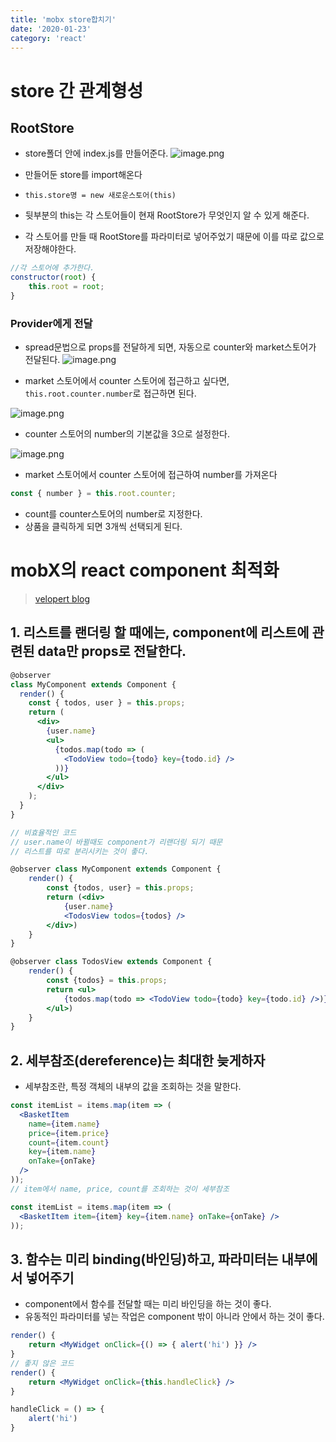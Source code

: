 ```yaml
---
title: 'mobx store합치기'
date: '2020-01-23'
category: 'react'
---
```


# store 간 관계형성

## RootStore

- store폴더 안에 index.js를 만들어준다.
  ![image.png](https://images.velog.io/post-images/jotang/0905bf60-3d49-11ea-bef1-41521eb019a2/image.png)
- 만들어둔 store를 import해온다
- `this.store명 = new 새로운스토어(this)`
- 뒷부분의 this는 각 스토어들이 현재 RootStore가 무엇인지 알 수 있게 해준다.

- 각 스토어를 만들 때 RootStore를 파라미터로 넣어주었기 때문에 이를 따로 값으로 저장해야한다.

```jsx
//각 스토어에 추가한다.
constructor(root) {
	this.root = root;
}
```

### Provider에게 전달

- spread문법으로 props를 전달하게 되면, 자동으로 counter와 market스토어가 전달된다.
  ![image.png](https://images.velog.io/post-images/jotang/e3f2d270-3d49-11ea-988a-3703e1bfdc2e/image.png)

- market 스토어에서 counter 스토어에 접근하고 싶다면, `this.root.counter.number`로 접근하면 된다.

![image.png](https://images.velog.io/post-images/jotang/42503b50-3d4a-11ea-988a-3703e1bfdc2e/image.png)

- counter 스토어의 number의 기본값을 3으로 설정한다.

![image.png](https://images.velog.io/post-images/jotang/6ccd2780-3d4a-11ea-988a-3703e1bfdc2e/image.png)

- market 스토어에서 counter 스토어에 접근하여 number를 가져온다

```jsx
const { number } = this.root.counter;
```

- count를 counter스토어의 number로 지정한다.
- 상품을 클릭하게 되면 3개씩 선택되게 된다.

# mobX의 react component 최적화

> [velopert blog](https://velog.io/@velopert/MobX-3-%EC%8B%AC%ED%99%94%EC%A0%81%EC%9D%B8-%EC%82%AC%EC%9A%A9-%EB%B0%8F-%EC%B5%9C%EC%A0%81%ED%99%94-%EB%B0%A9%EB%B2%95-tnjltay61n)

## 1. 리스트를 랜더링 할 때에는, component에 리스트에 관련된 data만 props로 전달한다.

```jsx
@observer
class MyComponent extends Component {
  render() {
    const { todos, user } = this.props;
    return (
      <div>
        {user.name}
        <ul>
          {todos.map(todo => (
            <TodoView todo={todo} key={todo.id} />
          ))}
        </ul>
      </div>
    );
  }
}

// 비효율적인 코드
// user.name이 바뀔때도 component가 리랜더링 되기 때문
// 리스트를 따로 분리시키는 것이 좋다.
```

```jsx
@observer class MyComponent extends Component {
    render() {
        const {todos, user} = this.props;
        return (<div>
            {user.name}
            <TodosView todos={todos} />
        </div>)
    }
}

@observer class TodosView extends Component {
    render() {
        const {todos} = this.props;
        return <ul>
            {todos.map(todo => <TodoView todo={todo} key={todo.id} />)}
        </ul>)
    }
}
```

## 2. 세부참조(dereference)는 최대한 늦게하자

- 세부참조란, 특정 객체의 내부의 값을 조회하는 것을 말한다.

```jsx
const itemList = items.map(item => (
  <BasketItem
    name={item.name}
    price={item.price}
    count={item.count}
    key={item.name}
    onTake={onTake}
  />
));
// item에서 name, price, count를 조회하는 것이 세부참조

const itemList = items.map(item => (
  <BasketItem item={item} key={item.name} onTake={onTake} />
));
```

## 3. 함수는 미리 binding(바인딩)하고, 파라미터는 내부에서 넣어주기

- component에서 함수를 전달할 때는 미리 바인딩을 하는 것이 좋다.
- 유동적인 파라미터를 넣는 작업은 component 밖이 아니라 안에서 하는 것이 좋다.

```jsx
render() {
    return <MyWidget onClick={() => { alert('hi') }} />
}
// 좋지 않은 코드
render() {
    return <MyWidget onClick={this.handleClick} />
}

handleClick = () => {
    alert('hi')
}
```
